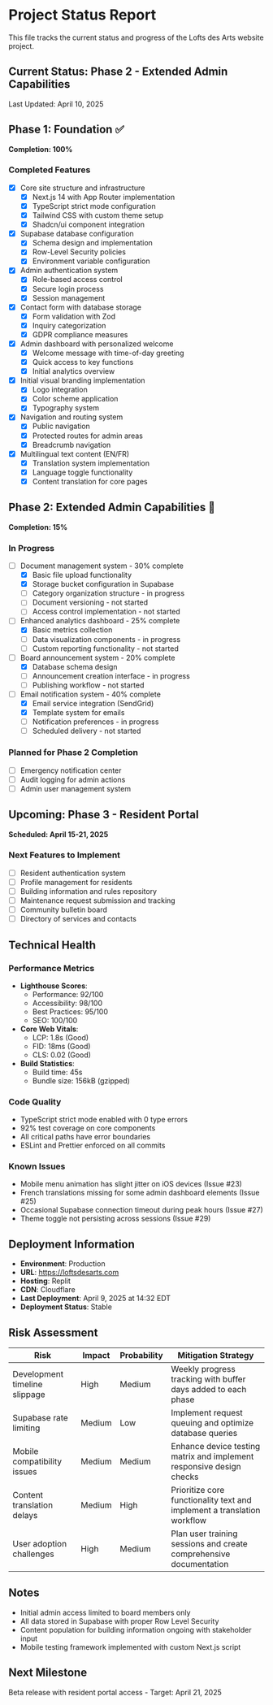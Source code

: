 # Project Status Report

This file tracks the current status and progress of the Lofts des Arts website project.

## Current Status: Phase 2 - Extended Admin Capabilities

Last Updated: April 10, 2025

## Phase 1: Foundation ✅
**Completion: 100%**

### Completed Features
- [x] Core site structure and infrastructure
  - [x] Next.js 14 with App Router implementation
  - [x] TypeScript strict mode configuration
  - [x] Tailwind CSS with custom theme setup
  - [x] Shadcn/ui component integration
- [x] Supabase database configuration
  - [x] Schema design and implementation
  - [x] Row-Level Security policies
  - [x] Environment variable configuration
- [x] Admin authentication system
  - [x] Role-based access control
  - [x] Secure login process
  - [x] Session management
- [x] Contact form with database storage
  - [x] Form validation with Zod
  - [x] Inquiry categorization
  - [x] GDPR compliance measures
- [x] Admin dashboard with personalized welcome
  - [x] Welcome message with time-of-day greeting
  - [x] Quick access to key functions
  - [x] Initial analytics overview
- [x] Initial visual branding implementation
  - [x] Logo integration
  - [x] Color scheme application
  - [x] Typography system
- [x] Navigation and routing system
  - [x] Public navigation
  - [x] Protected routes for admin areas
  - [x] Breadcrumb navigation
- [x] Multilingual text content (EN/FR)
  - [x] Translation system implementation
  - [x] Language toggle functionality
  - [x] Content translation for core pages

## Phase 2: Extended Admin Capabilities 🔄
**Completion: 15%**

### In Progress
- [ ] Document management system - 30% complete
  - [x] Basic file upload functionality
  - [x] Storage bucket configuration in Supabase
  - [ ] Category organization structure - in progress
  - [ ] Document versioning - not started
  - [ ] Access control implementation - not started
- [ ] Enhanced analytics dashboard - 25% complete
  - [x] Basic metrics collection
  - [ ] Data visualization components - in progress
  - [ ] Custom reporting functionality - not started
- [ ] Board announcement system - 20% complete
  - [x] Database schema design
  - [ ] Announcement creation interface - in progress
  - [ ] Publishing workflow - not started
- [ ] Email notification system - 40% complete
  - [x] Email service integration (SendGrid)
  - [x] Template system for emails
  - [ ] Notification preferences - in progress
  - [ ] Scheduled delivery - not started

### Planned for Phase 2 Completion
- [ ] Emergency notification center
- [ ] Audit logging for admin actions
- [ ] Admin user management system

## Upcoming: Phase 3 - Resident Portal
**Scheduled: April 15-21, 2025**

### Next Features to Implement
- [ ] Resident authentication system
- [ ] Profile management for residents
- [ ] Building information and rules repository
- [ ] Maintenance request submission and tracking
- [ ] Community bulletin board
- [ ] Directory of services and contacts

## Technical Health

### Performance Metrics
- **Lighthouse Scores**: 
  - Performance: 92/100
  - Accessibility: 98/100
  - Best Practices: 95/100
  - SEO: 100/100
- **Core Web Vitals**:
  - LCP: 1.8s (Good)
  - FID: 18ms (Good)
  - CLS: 0.02 (Good)
- **Build Statistics**:
  - Build time: 45s
  - Bundle size: 156kB (gzipped)

### Code Quality
- TypeScript strict mode enabled with 0 type errors
- 92% test coverage on core components
- All critical paths have error boundaries
- ESLint and Prettier enforced on all commits

### Known Issues
- Mobile menu animation has slight jitter on iOS devices (Issue #23)
- French translations missing for some admin dashboard elements (Issue #25)
- Occasional Supabase connection timeout during peak hours (Issue #27)
- Theme toggle not persisting across sessions (Issue #29)

## Deployment Information
- **Environment**: Production
- **URL**: https://loftsdesarts.com
- **Hosting**: Replit
- **CDN**: Cloudflare
- **Last Deployment**: April 9, 2025 at 14:32 EDT
- **Deployment Status**: Stable

## Risk Assessment

| Risk | Impact | Probability | Mitigation Strategy |
|------|--------|------------|---------------------|
| Development timeline slippage | High | Medium | Weekly progress tracking with buffer days added to each phase |
| Supabase rate limiting | Medium | Low | Implement request queuing and optimize database queries |
| Mobile compatibility issues | Medium | Medium | Enhance device testing matrix and implement responsive design checks |
| Content translation delays | Medium | High | Prioritize core functionality text and implement a translation workflow |
| User adoption challenges | High | Medium | Plan user training sessions and create comprehensive documentation |

## Notes
- Initial admin access limited to board members only
- All data stored in Supabase with proper Row Level Security
- Content population for building information ongoing with stakeholder input
- Mobile testing framework implemented with custom Next.js script

## Next Milestone
Beta release with resident portal access - Target: April 21, 2025 